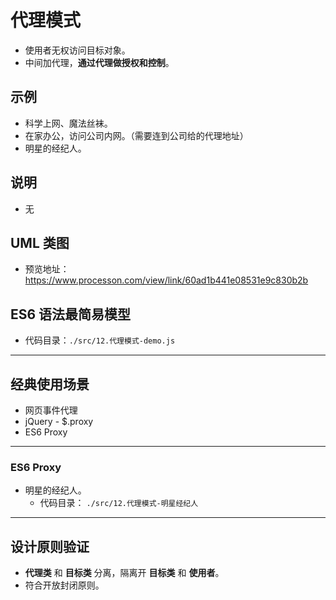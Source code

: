 # 代理模式

- 使用者无权访问目标对象。
- 中间加代理，**通过代理做授权和控制**。

## 示例

- 科学上网、魔法丝袜。
- 在家办公，访问公司内网。（需要连到公司给的代理地址）
- 明星的经纪人。

## 说明

- 无

## UML 类图

- 预览地址：https://www.processon.com/view/link/60ad1b441e08531e9c830b2b

## ES6 语法最简易模型

- 代码目录：`./src/12.代理模式-demo.js`

---

## 经典使用场景

- 网页事件代理
- jQuery - $.proxy
- ES6 Proxy

---

### ES6 Proxy

- 明星的经纪人。
  - 代码目录： `./src/12.代理模式-明星经纪人`

---

## 设计原则验证

- **代理类** 和 **目标类** 分离，隔离开 **目标类** 和 **使用者**。
- 符合开放封闭原则。
